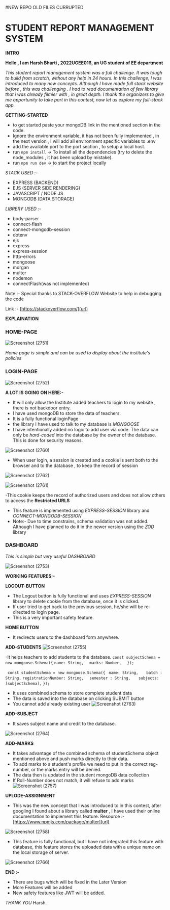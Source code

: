 #NEW REPO OLD FILES CURRUPTED


# STUDENT REPORT MANAGEMENT SYSTEM

**INTRO**

**Hello , I am Harsh Bharti , 2022UGEE016,  an UG student of EE department**

 *This student report management system was a full challenge. It was tough to build from scratch, without any help in 24 hours. In this challenge, I was introduced to many new concepts. Although I have made full stack website before , this was challenging . I had to read documentation of few library that i was already filmier  with , in great depth. I thank the organizers to give me opportunity to take part in this contest, now let us explore my full-stack app.*

**GETTING-STARTED**


- to get started paste your mongoDB link in the mentioned section in the code.
- Ignore the environment variable, it has not been fully implemented , in the next version , I will add all environment specific variables to .env
- add the available port to the port section , to setup a local host.
- run `npm install` -> To install all the dependencies (try to delete the node_modules , it has been upload by mistake).
- run `npm run dev` -> to start the project locally

_STACK USED :-_

- EXPRESS (BACKEND)
- EJS (SERVER SIDE RENDERING)
- JAVASCRIPT / NODE.JS
- MONGODB (DATA STORAGE)

_LIBRERY USED :-_

- body-parser
- connect-flash
- connect-mongodb-session
- dotenv
- ejs
- express
- express-session
- http-errors
- mongoose
- morgan 
- multer
- nodemon
- connectFlash(was not implemented)


Note :- Special thanks to STACK-OVERFLOW Website to help in debugging the code

Link :- [https://stackoverflow.com/](url)



**EXPLAINATION**


 ###  HOME-PAGE  
![Screenshot (2751)](https://github.com/HarshBharti2601/Web_Team_Hackthon/assets/155822945/b09dd00a-2584-4263-a04f-95f7e690b92d)

_Home page is simple and can be used to display about the institute's policies_

###  LOGIN-PAGE
![Screenshot (2752)](https://github.com/HarshBharti2601/Web_Team_Hackthon/assets/155822945/9dbd5b80-e181-459f-af4a-9d4176412b15)

**A LOT IS GOING ON HERE:-**

- It will only allow the Institute added teachers to login to my website , there is not backdoor entry.
- I have used mongoDB to store the data of teachers.
- It is a fully functional loginPage
- the library I have used to talk to my database is _MONGOOSE_ 
- I have intentionally added no logic to add user via code. The data can only be _hard-coded_  into the database by the owner of the database. This is done for security reasons.


![Screenshot (2760)](https://github.com/HarshBharti2601/Web_Team_Hackthon/assets/155822945/d0a92ec3-cb51-4337-8070-ddc628e5526e)

- When user login, a session is created and a cookie is sent both to the browser and to the database , to keep the record of session

![Screenshot (2762)](https://github.com/HarshBharti2601/Web_Team_Hackthon/assets/155822945/40482c46-f3a7-4c30-86f9-c6c840d9354e)

![Screenshot (2761)](https://github.com/HarshBharti2601/Web_Team_Hackthon/assets/155822945/758d2009-4c42-4a26-b45e-14e2b530346e)

-This cookie keeps the record of authorized users and does not allow others to access the **Restricted  URLS**
- This feature is implemented using _EXPRESS-SESSION_ library and _CONNECT-MONGODB-SESSION_
-  Note:- Due to time constrains, schema validation was not added. Although I have planned to do it in the newer version using the _ZOD_ library


### DASHBOARD
_This is simple but very useful DASHBOARD_


![Screenshot (2753)](https://github.com/HarshBharti2601/Web_Team_Hackthon/assets/155822945/28f637bd-ff1e-41ab-9acd-cb40e53cd791)

**WORKING FEATURES:-**

**LOGOUT-BUTTON** 

- The Logout button is fully functional and uses _EXPRESS-SESSION_ library to delete cookie from the database, once it is clicked.
- If user tried to get back to the previous session, he/she will be re-directed to login page. 
- This is a very important safety feature.

**HOME BUTTON**  
- It redirects users to the dashboard form anywhere. 

**ADD-STUDENTS**
![Screenshot (2755)](https://github.com/HarshBharti2601/Web_Team_Hackthon/assets/155822945/4ee30c82-ecd1-4fb5-af6a-1ad608c4735f)

-It helps teachers to add students to the database.
`const subjectSchema = new mongoose.Schema({`
    `name: String,`
  `  marks: Number,`
`  });`

 ` const studentSchema = new mongoose.Schema({`
   ` name: String,`
 `   batch : String,`
    `registrationNumber: String, `
   ` semester : String,`
 `   subjects: [subjectSchema],`
 ` }); `

- It uses combined schema to store complete student data
- The data is saved into the database on clicking SUBMIT button
- You cannot add already existing user
![Screenshot (2763)](https://github.com/HarshBharti2601/Web_Team_Hackthon/assets/155822945/5571ba1b-7dc1-4654-bef1-9440c0b00b57)

**ADD-SUBJECT**

- It saves subject name and credit to the database. 

![Screenshot (2764)](https://github.com/HarshBharti2601/Web_Team_Hackthon/assets/155822945/11ae9746-97bd-4daf-b408-6acafaa96a33)

**ADD-MARKS**

- It takes advantage of the combined schema of studentSchema object mentioned above  and push marks directly to their data.
- To add marks to a student's profile we need to put in the correct reg-number, or the marks entry will be denied.
-  The data then is updated in the student mongoDB data collection
-  If Roll-Number does not match, it will refuse to add marks
![Screenshot (2757)](https://github.com/HarshBharti2601/Web_Team_Hackthon/assets/155822945/e0545ddd-9f46-425d-9445-77b48a1886f3)


**UPLODE-ASSIGNMENT**

- This was the new concept that I was introduced to in this contest, after googling I found about a library called  **multer** , I have used their online documentation to implement this feature. 
Resource :- [https://www.npmjs.com/package/multer](url)

![Screenshot (2758)](https://github.com/HarshBharti2601/Web_Team_Hackthon/assets/155822945/34f3e43d-517e-40dd-bccf-fe91556b71d4)

- This feature is fully functional, but I have not integrated this feature with database, this feature stores the uploaded data with a unique name on the local storage of server.

![Screenshot (2766)](https://github.com/HarshBharti2601/Web_Team_Hackthon/assets/155822945/83cfe994-78da-4131-bc72-3bb63d842e89)


**END :-**

- There are bugs which will be fixed in the Later Version 
- More Features will be added
- New safety features like JWT will be added.


_THANK YOU_ 
Harsh.




 





